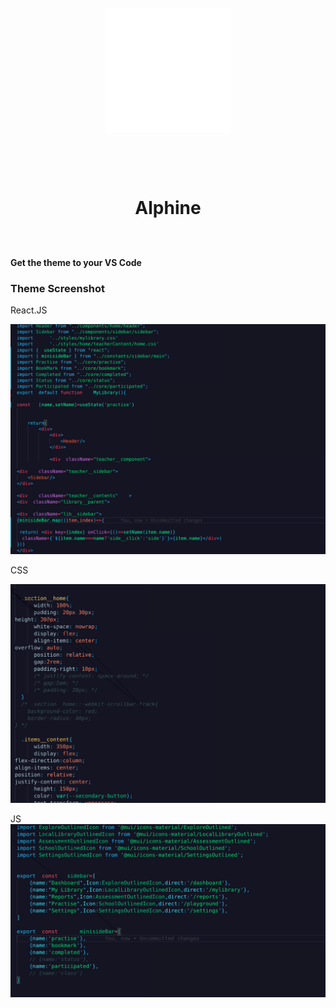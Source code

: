 <h1 align="center">
<br>
<img src="images/logo.png" alt="logo" width="200" height="200" >

<br><br>
Alphine
<br><br>


</h1>


<h4>Get the theme to your VS Code</h4>


### Theme Screenshot

React.JS

![Screenshot -Theme](/images/react.png)

CSS

![Screenshot -Theme](/images/css.png)

JS 
![Screenshot -Theme](/images/js.png)